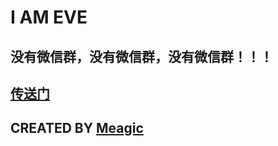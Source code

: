 # I AM EVE

## 没有微信群，没有微信群，没有微信群！！！
## [传送门](https://t.me/Wall_E_Channel)
## CREATED BY [Meagic](https://t.me/Wall_E_Channel)
